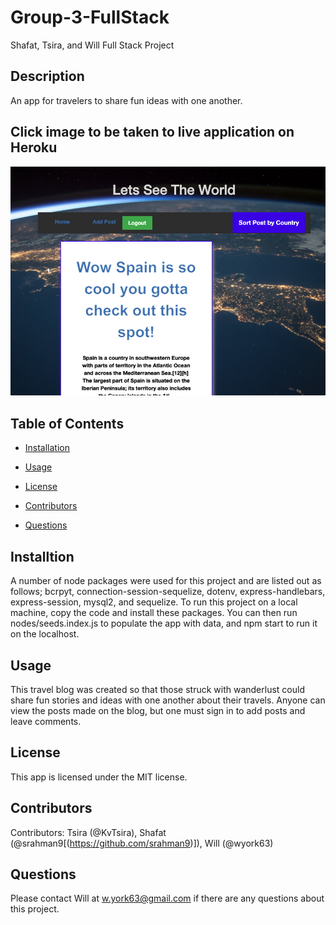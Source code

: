 # Group-3-FullStack
Shafat, Tsira, and Will Full Stack Project 

 ## Description

An app for travelers to share fun ideas with one another. 

## Click image to be taken to live application on Heroku
[![Click image for live applicatoin](./public/images/screenshotOfApp.png)](https://sheltered-peak-50835.herokuapp.com/)

## Table of Contents

  * [Installation](#installation)

  * [Usage](#usage)

  * [License](#license)

  * [Contributors](#contributors)

  * [Questions](#questions)


  ## Installtion
  A number of node packages were used for this project and are listed out as follows; bcrpyt, connection-session-sequelize, dotenv, express-handlebars, express-session, mysql2, and sequelize. To run this project on a local machine, copy the code and install these packages. You can then run nodes/seeds.index.js to populate the app with data, and npm start to run it on the localhost. 

  ## Usage
  This travel blog was created so that those struck with wanderlust could share fun stories and ideas with one another about their travels. Anyone can view the posts made on the blog, but one must sign in to add posts and leave comments. 

  ## License
  This app is licensed under the MIT license.

  ## Contributors
  Contributors: Tsira (@KvTsira), Shafat (@srahman9[(https://github.com/srahman9)]), Will (@wyork63)

  ## Questions 
  Please contact Will at w.york63@gmail.com if there are any questions about this project. 

